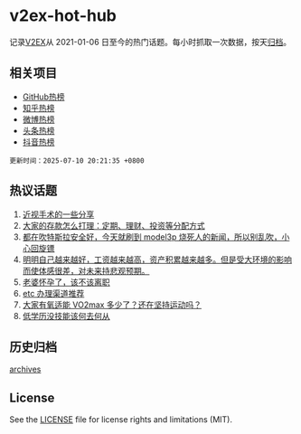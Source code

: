 # v2ex-hot-hub

 记录[V2EX](https://www.v2ex.com/)从 2021-01-06 日至今的热门话题。每小时抓取一次数据，按天[归档](archives)。
 
 ## 相关项目

- [GitHub热榜](https://github.com/lonnyzhang423/github-hot-hub)
- [知乎热榜](https://github.com/lonnyzhang423/zhihu-hot-hub)
- [微博热榜](https://github.com/lonnyzhang423/weibo-hot-hub)
- [头条热榜](https://github.com/lonnyzhang423/toutiao-hot-hub)
- [抖音热榜](https://github.com/lonnyzhang423/douyin-hot-hub)


 `更新时间：2025-07-10 20:21:35 +0800`

## 热议话题

1. [近视手术的一些分享](https://www.v2ex.com/t/1144188)
1. [大家的存款怎么打理：定期、理财、投资等分配方式](https://www.v2ex.com/t/1144148)
1. [都在吹特斯拉安全好，今天就刷到 model3p 烧死人的新闻，所以别乱吹，小心回旋镖](https://www.v2ex.com/t/1144222)
1. [明明自己越来越好，工资越来越高，资产积累越来越多。但是受大环境的影响而使体感很差，对未来持悲观预期。](https://www.v2ex.com/t/1144164)
1. [老婆怀孕了，该不该离职](https://www.v2ex.com/t/1144145)
1. [etc 办理渠道推荐](https://www.v2ex.com/t/1144154)
1. [大家有氧适能 VO2max 多少了？还在坚持运动吗？](https://www.v2ex.com/t/1144097)
1. [低学历没技能该何去何从](https://www.v2ex.com/t/1144238)

## 历史归档

[archives](archives)

## License

See the [LICENSE](LICENSE) file for license rights and limitations (MIT).
